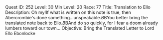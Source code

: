 Quest ID: 252
Level: 30
Min Level: 20
Race: 77
Title: Translation to Ello
Description: Oh my!If what is written on this note is true, then Abercrombie's done something...unspeakable.$B$BYou better bring the translated note back to Ello.$B$BAnd do so quickly, for I fear a doom already lumbers toward our town...
Objective: Bring the Translated Letter to Lord Ello Ebonlocke

